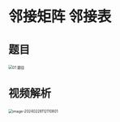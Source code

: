 # 邻接矩阵 邻接表



## 题目

<img src="https://cvp.oss-cn-shanghai.aliyuncs.com/picgo/202402131846120.png" alt="01 题目" style="zoom:50%;" />



## 视频解析

<img src="https://cvp.oss-cn-shanghai.aliyuncs.com/picgo/202402281121956.png" alt="image-20240228112110801" style="zoom:50%;" />